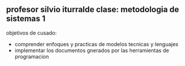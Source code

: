 profesor silvio iturralde 
clase: metodologia de sistemas 1 
----------------------------------------------------------------
objetivos de cusado: 
* comprender enfoques y practicas de modelos tecnicas y lenguajes
* implementar los documentos gnerados por las herramientas de programacion 

